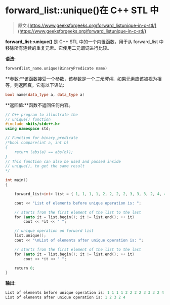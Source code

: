 # forward_list::unique()在 C++ STL 中

> 原文:[https://www.geeksforgeeks.org/forward_listunique-in-c-stl/](https://www.geeksforgeeks.org/forward_listunique-in-c-stl/)

**forward_list::unique()** 是 C++ STL 中的一个内置函数，用于从 forward_list 中移除所有连续的重复元素。它使用二元谓词进行比较。

**语法:**

```cpp
forwardlist_name.unique(BinaryPredicate name)
```

**参数:**该函数接受一个参数，该参数是一个*二元谓词*，如果元素应该被视为相等，则返回真。它有以下语法:

```cpp
bool name(data_type a, data_type a)
```

**返回值:**函数不返回任何内容。

```cpp
// C++ program to illustrate the
// unique() function
#include <bits/stdc++.h>
using namespace std;

// Function for binary_predicate
/*bool compare(int a, int b)
{
    return (abs(a) == abs(b));
}
// This function can also be used and passed inside
// unique(), to get the same result
*/

int main()
{

    forward_list<int> list = { 1, 1, 1, 1, 2, 2, 2, 2, 3, 3, 3, 2, 4, 4 };

    cout << "List of elements before unique operation is: ";

    // starts from the first element of the list to the last
    for (auto it = list.begin(); it != list.end(); ++ it)
        cout << *it << " ";

    // unique operation on forward list
    list.unique();
    cout << "\nList of elements after unique operation is: ";

    // starts from the first element of the list to the last
    for (auto it = list.begin(); it != list.end(); ++ it)
        cout << *it << " ";

    return 0;
}
```

**输出:**

```cpp
List of elements before unique operation is: 1 1 1 1 2 2 2 2 3 3 3 2 4 4 
List of elements after unique operation is: 1 2 3 2 4

```